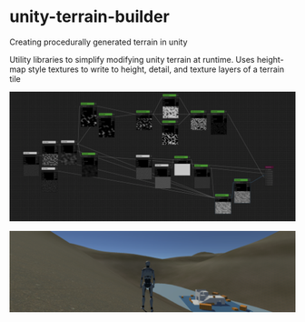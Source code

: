 # unity-terrain-builder

Creating procedurally generated terrain in unity

Utility libraries to simplify modifying unity terrain at runtime. Uses height-map style textures to write to height, detail, and texture layers of a terrain tile

![Nodes Graph](https://raw.githubusercontent.com/nickolanack/unity-terrain-builder/main/Examples/nodes.png)

![Nodes Graph](https://raw.githubusercontent.com/nickolanack/unity-terrain-builder/main/Examples/game.png)
